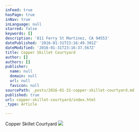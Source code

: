 ```yaml
---
inFeed: true
hasPage: true
inNav: true
inLanguage: null
starred: false
keywords: []
description: '811 Ferry St Martinez, CA 94553'
datePublished: '2016-01-31T23:16:49.391Z'
dateModified: '2016-01-31T23:16:37.567Z'
title: Copper Skillet Courtyard
author: []
authors: []
publisher:
  name: null
  domain: null
  url: null
  favicon: null
sourcePath: _posts/2016-01-31-copper-skillet-courtyard.md
published: true
url: copper-skillet-courtyard/index.html
_type: Article

---
```

Copper Skillet Courtyard
![](https://the-grid-user-content.s3-us-west-2.amazonaws.com/b32d57fc-3553-461e-bcad-a660f64716e9.png)